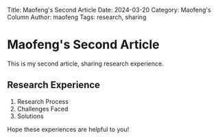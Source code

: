 Title: Maofeng's Second Article
Date: 2024-03-20
Category: Maofeng's Column
Author: maofeng
Tags: research, sharing

# Maofeng's Second Article

This is my second article, sharing research experience.

## Research Experience

1. Research Process
2. Challenges Faced
3. Solutions

Hope these experiences are helpful to you! 